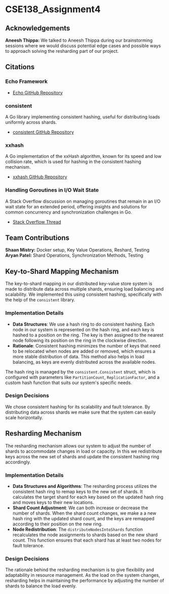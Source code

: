 # CSE138_Assignment4

## Acknowledgements

**Aneesh Thippa:** We talked to Aneesh Thippa during our brainstorming sessions where we would discuss potential edge cases and possible ways to approach solving the resharding part of our project. 

## Citations

### Echo Framework
- [Echo GitHub Repository](https://github.com/labstack/echo)

### consistent
A Go library implementing consistent hashing, useful for distributing loads uniformly across shards.
- [consistent GitHub Repository](https://github.com/buraksezer/consistent)

### xxhash
A Go implementation of the xxHash algorithm, known for its speed and low collision rate, which is used for hashing in the consistent hashing mechanism.
- [xxhash GitHub Repository](https://github.com/cespare/xxhash)

### Handling Goroutines in I/O Wait State
A Stack Overflow discussion on managing goroutines that remain in an I/O wait state for an extended period, offering insights and solutions for common concurrency and synchronization challenges in Go.
- [Stack Overflow Thread](https://stackoverflow.com/questions/42238695/goroutine-in-io-wait-state-for-long-time)

## Team Contributions

 **Shaan Mistry:** Docker setup, Key Value Operations, Reshard, Testing <br />
 **Aryan Patel:** Shard Operations, Synchronization Methods, Testing

## Key-to-Shard Mapping Mechanism

The key-to-shard mapping in our distributed key-value store system is made to distribute data across multiple shards, ensuring load balancing and scalability. We implemented this using consistent hashing, specifically with the help of the `consistent` library. 

### Implementation Details

- **Data Structures**: We use a hash ring to do consistent hashing. Each node in our system is represented on the hash ring, and each key is hashed to a position on the ring. The key is then assigned to the nearest node following its position on the ring in the clockwise direction.
- **Rationale**: Consistent hashing minimizes the number of keys that need to be relocated when nodes are added or removed, which ensures a more stable distribution of data. This method also helps in load balancing, as keys are evenly distributed across the available nodes.

The hash ring is managed by the `consistent.Consistent` struct, which is configured with parameters like `PartitionCount`, `ReplicationFactor`, and a custom hash function that suits our system's specific needs.

### Design Decisions

We chose consistent hashing for its scalability and fault tolerance. By distributing data across shards we make sure that the system can easily scale horizontally.

## Resharding Mechanism

The resharding mechanism allows our system to adjust the number of shards to accommodate changes in load or capacity. In this we redistribute keys across the new set of shards and update the consistent hashing ring accordingly.

### Implementation Details

- **Data Structures and Algorithms**: The resharding process utilizes the consistent hash ring to remap keys to the new set of shards. It calculates the target shard for each key based on the updated hash ring and moves keys to their new locations.
- **Shard Count Adjustment**: We can both increase or decrease the number of shards. When the shard count changes, we make a a new hash ring with the updated shard count, and the keys are remapped according to their position on the new ring.
- **Node Redistribution**: The `distributeNodesIntoShards` function recalculates the node assignments to shards based on the new shard count. This function ensures that each shard has at least two nodes for fault tolerance.

### Design Decisions

The rationale behind the resharding mechanism is to give flexibility and adaptability in resource management. As the load on the system changes, resharding helps in maintaining the performance by adjusting the number of shards to balance the load evenly.
